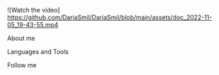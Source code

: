 ![Watch the video] https://github.com/DariaSmil/DariaSmil/blob/main/assets/doc_2022-11-05_19-43-55.mp4

About me

Languages and Tools

Follow me 